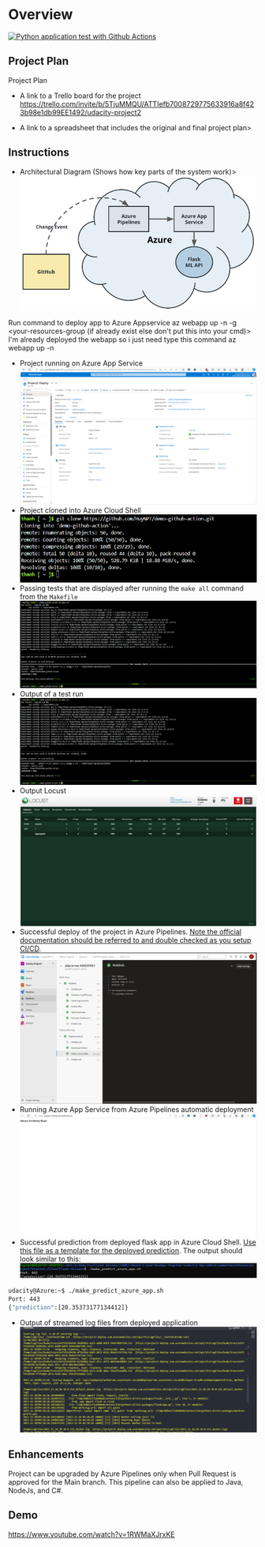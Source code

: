 # Overview
[![Python application test with Github Actions](https://github.com/HuyNPT/demo-github-action/actions/workflows/python-app.yml/badge.svg?branch=master)](https://github.com/HuyNPT/demo-github-action/actions/workflows/python-app.yml)
## Project Plan
Project Plan

* A link to a Trello board for the project
https://trello.com/invite/b/5TjuMMQU/ATTIefb7008729775633916a8f423b98e1db99EE1492/udacity-project2

* A link to a spreadsheet that includes the original and final project plan>

## Instructions

* Architectural Diagram (Shows how key parts of the system work)>
![Alt text](image-6.png)

Run command to deploy app to Azure Appservice
az webapp up -n <your-appservice> -g <your-resources-group (if already exist else don't put this into your cmd)> I'm already deployed the webapp so i just need type this command az webapp up -n <your-appservice>

* Project running on Azure App Service
![Alt text](image-4.png)
* Project cloned into Azure Cloud Shell
![Alt text](image.png)
* Passing tests that are displayed after running the `make all` command from the `Makefile`
![Alt text](image-1.png)
* Output of a test run
![Alt text](image-2.png)
* Output Locust
![Alt text](image-5.png)
* Successful deploy of the project in Azure Pipelines.  [Note the official documentation should be referred to and double checked as you setup CI/CD](https://docs.microsoft.com/en-us/azure/devops/pipelines/ecosystems/python-webapp?view=azure-devops).
![Alt text](pipelines-run-success.png)
* Running Azure App Service from Azure Pipelines automatic deployment
![Alt text](image-3.png)
* Successful prediction from deployed flask app in Azure Cloud Shell.  [Use this file as a template for the deployed prediction](https://github.com/udacity/nd082-Azure-Cloud-DevOps-Starter-Code/blob/master/C2-AgileDevelopmentwithAzure/project/starter_files/flask-sklearn/make_predict_azure_app.sh).
The output should look similar to this:
![Alt text](predirection.png)
```bash
udacity@Azure:~$ ./make_predict_azure_app.sh
Port: 443
{"prediction":[20.35373177134412]}
```

* Output of streamed log files from deployed application
![Alt text](log-tail.png)
> 

## Enhancements
Project can be upgraded by Azure Pipelines only when Pull Request is approved for the Main branch.
This pipeline can also be applied to Java, NodeJs, and C#.
## Demo 
https://www.youtube.com/watch?v=1RWMaXJrxKE


